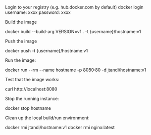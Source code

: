 Login to your registry (e.g. hub.docker.com by default)
docker login
username: xxxx
password: xxxx

Build the image

docker build --build-arg VERSION=v1 . -t {username}/hostname:v1

Push the image

docker push -t {username}/hostname:v1

Run the image:

docker run --rm --name hostname -p 8080:80 -d jtandi/hostname:v1

Test that the image works:

curl http://localhost:8080

Stop the running instance:

docker stop hostname

Clean up the local build/run environment:

docker rmi jtandi/hostname:v1
docker rmi nginx:latest

